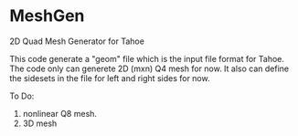 # MeshGen
2D Quad Mesh Generator for Tahoe

This code generate a "geom" file which is the input file format for Tahoe.
The code only can generete 2D (mxn) Q4 mesh for now. It also can define the sidesets in the file for left and right sides for now.

To Do:
1. nonlinear Q8 mesh.
2. 3D mesh 
